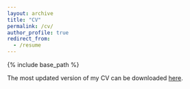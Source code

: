 ```yaml
---
layout: archive
title: "CV"
permalink: /cv/
author_profile: true
redirect_from:
  - /resume
---
```


{% include base_path %}

The most updated version of my CV can be downloaded [here](/files/VRR_CVMay2023.pdf).
